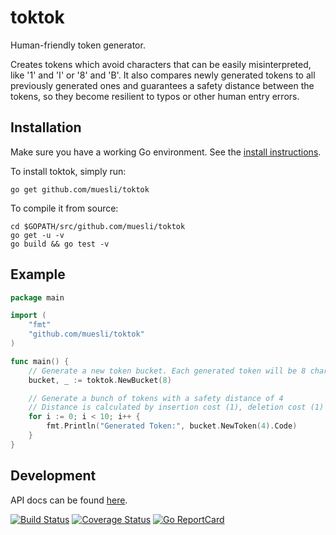 toktok
======

Human-friendly token generator.

Creates tokens which avoid characters that can be easily misinterpreted, like '1' and 'I' or '8' and 'B'.
It also compares newly generated tokens to all previously generated ones and guarantees a safety distance
between the tokens, so they become resilient to typos or other human entry errors.

## Installation

Make sure you have a working Go environment. See the [install instructions](http://golang.org/doc/install.html).

To install toktok, simply run:

    go get github.com/muesli/toktok

To compile it from source:

    cd $GOPATH/src/github.com/muesli/toktok
    go get -u -v
    go build && go test -v

## Example
```go
package main

import (
	"fmt"
	"github.com/muesli/toktok"
)

func main() {
	// Generate a new token bucket. Each generated token will be 8 characters long
	bucket, _ := toktok.NewBucket(8)

	// Generate a bunch of tokens with a safety distance of 4
    // Distance is calculated by insertion cost (1), deletion cost (1) and substitution cost (2)
	for i := 0; i < 10; i++ {
		fmt.Println("Generated Token:", bucket.NewToken(4).Code)
	}
}
```

## Development

API docs can be found [here](http://godoc.org/github.com/muesli/toktok).

[![Build Status](https://secure.travis-ci.org/muesli/toktok.png)](http://travis-ci.org/muesli/toktok)
[![Coverage Status](https://coveralls.io/repos/github/muesli/toktok/badge.svg?branch=master)](https://coveralls.io/github/muesli/toktok?branch=master)
[![Go ReportCard](http://goreportcard.com/badge/muesli/toktok)](http://goreportcard.com/report/muesli/toktok)
